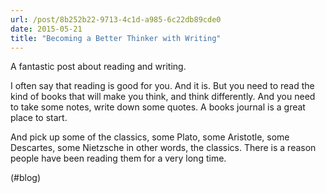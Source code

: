 ```yaml
---
url: /post/8b252b22-9713-4c1d-a985-6c22db89cde0
date: 2015-05-21
title: "Becoming a Better Thinker with Writing"
---
```


A fantastic post about reading and writing.



I often say that reading is good for you. And it is. But you need to read the kind of books that will make you think, and think differently. And you need to take some notes, write down some quotes. A books journal is a great place to start.



And pick up some of the classics, some Plato, some Aristotle, some Descartes, some Nietzsche in other words, the classics. There is a reason people have been reading them for a very long time.



(#blog)